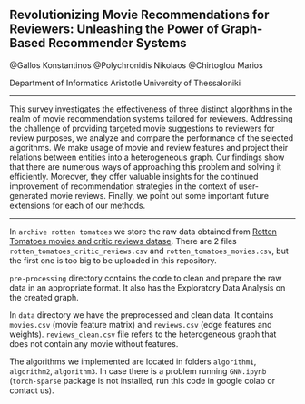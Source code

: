 ## Revolutionizing Movie Recommendations for Reviewers: Unleashing the Power of Graph-Based Recommender Systems

@Gallos Konstantinos
@Polychronidis Nikolaos
@Chirtoglou Marios

Department of Informatics Aristotle University of Thessaloniki

----

This survey investigates the effectiveness of three distinct algorithms in the realm of movie recommendation systems tailored for reviewers. Addressing the challenge of providing targeted movie suggestions to reviewers for review purposes, we analyze and compare the performance of the selected algorithms. We make usage of movie and review features and project their relations between entities into a heterogeneous graph. Our findings show that there are numerous ways of approaching this problem and solving it efficiently. Moreover, they offer valuable insights for the continued improvement of recommendation strategies in the context of user-generated movie reviews. Finally, we point out some important future extensions for each of our methods.

----

In `archive rotten tomatoes` we store the raw data obtained from [Rotten Tomatoes movies and critic reviews datase](https://www.kaggle.com/datasets/stefanoleone992/rotten-tomatoes-movies-and-critic-reviews-dataset/data?select=rotten_tomatoes_critic_reviews.csv). There are 2 files `rotten_tomatoes_critic_reviews.csv` and `rotten_tomatoes_movies.csv`, but the first one is too big to be uploaded in this repository.

`pre-processing` directory contains the code to clean and prepare the raw data in an appropriate format. It also has the Exploratory Data Analysis on the created graph.

In `data` directory we have the preprocessed and clean data. It contains `movies.csv` (movie feature matrix) and `reviews.csv` (edge features and weights).  `reviews_clean.csv` file refers to the heterogeneous graph that does not contain any movie without features.

The algorithms we implemented are located in folders `algorithm1`, `algorithm2`, `algorithm3`. In case there is a problem running `GNN.ipynb` (`torch-sparse` package is not installed, run this code in google colab or contact us). 
